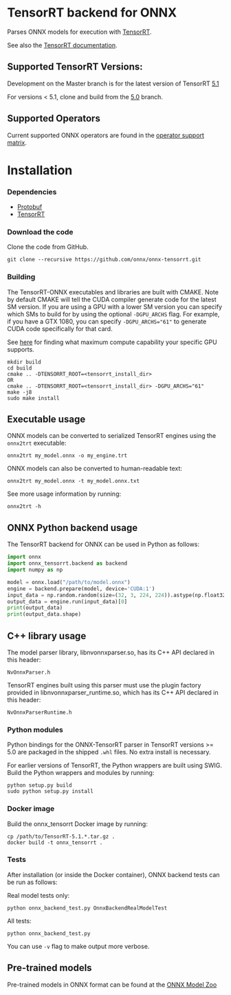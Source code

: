 # TensorRT backend for ONNX

Parses ONNX models for execution with [TensorRT](https://developer.nvidia.com/tensorrt).

See also the [TensorRT documentation](https://docs.nvidia.com/deeplearning/sdk/#inference).

## Supported TensorRT Versions:

Development on the Master branch is for the latest version of TensorRT [5.1](https://developer.nvidia.com/nvidia-tensorrt-download)

For versions < 5.1, clone and build from the [5.0](https://github.com/onnx/onnx-tensorrt/tree/v5.0) branch. 


## Supported Operators

Current supported ONNX operators are found in the [operator support matrix](operators.md).

# Installation

### Dependencies

 - [Protobuf](https://github.com/google/protobuf/releases)
 - [TensorRT](https://developer.nvidia.com/tensorrt)

### Download the code
Clone the code from GitHub. 

    git clone --recursive https://github.com/onnx/onnx-tensorrt.git

### Building

The TensorRT-ONNX executables and libraries are built with CMAKE. Note by default CMAKE will tell the CUDA compiler generate code for the latest SM version. If you are using a GPU with a lower SM version you can specify which SMs to build for by using the optional `-DGPU_ARCHS` flag. For example, if you have a GTX 1080, you can specify `-DGPU_ARCHS="61"` to generate CUDA code specifically for that card.

See [here](https://developer.nvidia.com/cuda-gpus) for finding what maximum compute capability your specific GPU supports.

    mkdir build
    cd build
    cmake .. -DTENSORRT_ROOT=<tensorrt_install_dir>
    OR
    cmake .. -DTENSORRT_ROOT=<tensorrt_install_dir> -DGPU_ARCHS="61"
    make -j8
    sudo make install


## Executable usage

ONNX models can be converted to serialized TensorRT engines using the `onnx2trt` executable:

    onnx2trt my_model.onnx -o my_engine.trt

ONNX models can also be converted to human-readable text:

    onnx2trt my_model.onnx -t my_model.onnx.txt

See more usage information by running:

    onnx2trt -h

## ONNX Python backend usage

The TensorRT backend for ONNX can be used in Python as follows:

```python
import onnx
import onnx_tensorrt.backend as backend
import numpy as np

model = onnx.load("/path/to/model.onnx")
engine = backend.prepare(model, device='CUDA:1')
input_data = np.random.random(size=(32, 3, 224, 224)).astype(np.float32)
output_data = engine.run(input_data)[0]
print(output_data)
print(output_data.shape)
```

## C++ library usage

The model parser library, libnvonnxparser.so, has its C++ API declared in this header:

    NvOnnxParser.h

TensorRT engines built using this parser must use the plugin factory provided in
libnvonnxparser_runtime.so, which has its C++ API declared in this header:

    NvOnnxParserRuntime.h

### Python modules
Python bindings for the ONNX-TensorRT parser in TensorRT versions >= 5.0 are packaged in the shipped `.whl` files. No extra install is necessary.

For earlier versions of TensorRT, the Python wrappers are built using SWIG.
Build the Python wrappers and modules by running:

    python setup.py build
    sudo python setup.py install

### Docker image

Build the onnx_tensorrt Docker image by running:

    cp /path/to/TensorRT-5.1.*.tar.gz .
    docker build -t onnx_tensorrt .

### Tests

After installation (or inside the Docker container), ONNX backend tests can be run as follows:

Real model tests only:

    python onnx_backend_test.py OnnxBackendRealModelTest

All tests:

    python onnx_backend_test.py

You can use `-v` flag to make output more verbose.

## Pre-trained models

Pre-trained models in ONNX format can be found at the [ONNX Model Zoo](https://github.com/onnx/models)
